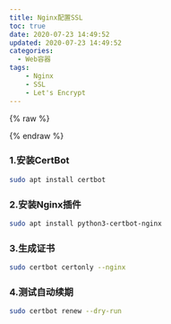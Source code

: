 ```yaml
---
title: Nginx配置SSL
toc: true
date: 2020-07-23 14:49:52
updated: 2020-07-23 14:49:52
categories:
  - Web容器
tags:
    - Nginx
    - SSL
    - Let's Encrypt
---
```


{% raw %}<div class="post-summary">{% endraw %}
在Nginx上配置Let's Encrypt SSL证书。
{% raw %}</div>{% endraw %}

<!-- more -->
<style type="text/css">
.post-summary { display: none; }
</style>

### 1.安装CertBot
``` bash
sudo apt install certbot
```
### 2.安装Nginx插件
``` bash
sudo apt install python3-certbot-nginx
```
### 3.生成证书
``` bash
sudo certbot certonly --nginx
```
### 4.测试自动续期
``` bash
sudo certbot renew --dry-run
```